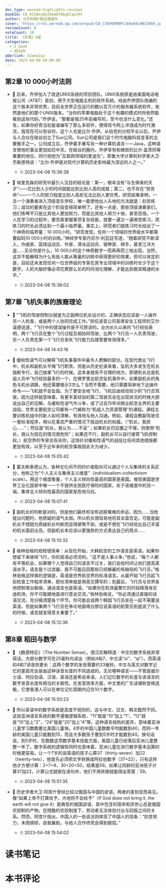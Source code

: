 ```yaml
---
doc_type: weread-highlights-reviews
bookId: CB_9IoBxyByZ4wA6fW6gbCqu7Ht
author: 马尔科姆•格拉德威尔
cover: 'https://res.weread.qq.com/wrepub/CB_C3A9O09NPCuE6e66cN0I50EK_parsecover'
reviewCount: 0
noteCount: 10
title: 《异类》4星
categories:
  - 1_book
  - 06社科
abbrlink: b2aee2a2
date: 2023-04-08 00:00:00
---
```



## 第2章 10 000小时法则


- 📌 后来，乔伊加入了改造UNIX系统的项目团队。UNIX系统原是由美国电话电报公司（AT&T）首创，用于大型电脑主机的软件系统。经由乔伊团队改编的这个版本非常优秀，目前全世界正在运行的数以百万计的服务器系统软件，依然是他们的那个UNIX版本。“当你的苹果电脑处于这个有趣的模式时你依然能看到这些代码，”乔伊说，“那都是我25年前编写的，至今也没什么变化。”还有，如果你好奇当初是谁编写了那么多软件，使得现今网上冲浪成为时代潮流，我现在可以告诉你，这个人也是比尔·乔伊。从伯克利分校毕业以后，乔伊与人合伙在硅谷创立了Sun公司。Sun公司是我们这个时代电脑科技变革的主要推手之一。公司成立后，乔伊着手重写另一种计算机语言——Java，这种语言使他的事业更加如日中天。在硅谷的圈内，乔伊享有和微软的比尔·盖茨同等重要的地位，同行视他为“互联网领域的爱迪生”。耶鲁大学计算机科学家大卫·杰勒恩特说：“比尔·乔伊是对现代计算机历史影响最为深远的人之一。” 
    - ⏱ 2023-04-08 15:36:38 

- 📌 埃里克森的研究中最引人注目的结论是：第一，根本没有“与生俱来的天才”——花比别人少的时间就能达到比别人高的成就；第二，也不存在“劳苦命”——一个人的努力程度比别人高却无法比别人更优秀。研究结果表明，一旦一个演奏者进入顶级音乐学校，唯一能使他出人头地的方法就是：刻苦练习；成功的要素在这个阶段变得简单明了。还有一点是，那些顶级演奏家们，他们练琴不只是比其他人更加努力，而是比其他人努力十倍，甚至百倍。一个人在学习的过程中，要完美掌握某项复杂技能，就要一遍又一遍艰苦练习，而练习的时长必须达到一个最小临界量。事实上，研究者们就练习时长给出了一个神奇的临界量：10 000小时。“研究发现，任何一个领域的世界级水平都需要起码10 000小时的训练。”神经学专家丹尼尔·利瓦廷写道，“随着研究不断深入，作曲家、篮球运动员、作家、滑冰运动员、钢琴家、棋手，甚至江洋大盗……无论你是什么，10 000小时这个神奇数字一而再再而三地出现。当然，这并不能解释为什么有些人能从等量的训练中获得更好的效果。但可以肯定的是，目前还未发现任何一位世界级的专家在其专业领域中的训练时长少于这个数字。人的大脑好像必须花费那么长的时间消化理解，才能达到极其精通的水平。” 
    - ⏱ 2023-04-08 15:38:02 
## 第7章 飞机失事的族裔理论


- 📌 “飞机的驾驶控制台就是为正副两位机长设计的，正确状态应该是一人操作另一人检查，或是两个人协同完成工作。”担任波音公司首席安全工程师的艾尔·温德说道，“飞行中的错误操作是不可原谅的。业内长久以来的飞行经验表明，两个飞行员在整个飞行过程互相协同驾驶，比两个飞行员一人负责驾驶，另一人负责在第一个飞行员丧失飞行能力后接管要有效得多。” 
    - ⏱ 2023-04-08 14:43:16 

- 📌 缓和性语气可以解释飞机失事事件中最令人费解的部分。在现代商业飞行中，机长和副机长平摊飞行职责。但是从历史纪录来看，坠机大多发生在机长独断专行，自己独掌飞行的时候。这本身就有不合理的地方，即便机长总是机组人员中飞行经验最多的一个。在佛罗里达航空坠机事件中，如果副机长的角色与机长调换，他还需要暗示3次么？当然不需要，他只需要简单地下达操作命令——飞机就不会坠毁。为了更安全地飞行，飞机应由经验较少的飞行员驾驶。因为这样就意味着，有更丰富经验的第二驾驶员会在出现状况的时候大胆说出自己的见解。与缓和性语气作斗争，成了过去15年间商业航空业界的主要战役。世界主要航空公司都有一门被称为“机组人力资源管理”的课程。课程主要训练机组中的新人如何清晰、有效地与他人沟通。例如，课程会教副驾驶员一套标准程序，用以在事态严重的情况下挑战机长的权威。（“机长，我担心……”；然后是“机长，我认为……不妥”；如果机长仍旧置之不理，则使用“机长，我认为现在的情况很危险”；如果还不行，副机长可以自行接管飞机控制权。）航空界的专家会告诉你，这场针对缓和性语气的战役比任何其他措施都更加有效，以至于近年来的航空事故因此大为减少。 
    - ⏱ 2023-04-08 15:05:42 

- 📌 霍夫斯泰德认为，各种文化间不同的价值取向可以通过个人与集体的关系区分，他称之为“个人主义与集体主义维度”（individualism-collectivism scale）。用这个维度衡量，个人主义倾向性最高的国家是美国。难怪美国是世界工业化国家中唯一一个不提供全民医疗保险的国家。处于该维度中的另一端，集体主义倾向性最高的国家是危地马拉。 
    - ⏱ 2023-04-08 15:07:41 

- 📌 副机长的判断是对的。但是他们最终却没有逃脱罹难的命运，因为……当他提出问题时，他质疑的语气太弱。所以机长很轻易地将其全盘否定。可能是副机长不想因为质疑机长判断而显得桀骜不驯，或是不想在飞行经验比自己丰富的机长面前出丑。但副机长本应该以更强势的方式表达自己的观点…… 
    - ⏱ 2023-04-08 15:10:32 

- 📌 格林伯格的规矩很简单：从现在开始，大韩航空的工作语言是英语，如果你想留下来继续飞行，你的英语必须流利。“这不是人事斗争，”他说，“每个人都有平等机会，如果哪个人觉得自己的语言不过关，我们会给时间让他们提高英语水平。语言是个过滤器，我不可能召回那些已经解雇的有缺陷的飞行员。”格林伯格这样做的逻辑是，英语是世界航空界的标准语言。从最开始飞行员起飞前检查工作程序清单，那份清单就是用英文撰写的；到最后，飞行员与世界各地控制塔台联络，通话语言也是英语。“如果你在机场最繁忙的时段降落肯尼迪机场，你不可能跟地面进行意会交流，”格林伯格说，“你必须通过直接的话语交流，充分搞清楚各个环节。你可能会说两个韩国飞行员坐在一起不需要说英语，但是如果两个飞行员在争论地面塔台那位说英语的航管员到底说了什么的时候，语言就变得至关重要了。” 
    - ⏱ 2023-04-08 15:12:36 
## 第8章 稻田与数学


- 📌 《数感特征》（The Number Sense）。德汉尼解释道：中文的数字系统非常简洁。大部分数字可在25毫秒内读出（例如4和7，中文读“si”、“qi”）。而英语的4和7读音则更长：这两个数字的发音需要约33毫秒。中文与英文对数字记忆的差距完全是由这种读音长度的不同造成的。无论哪种语言——不管是威尔士语、阿拉伯语、汉语、英语还是希伯来语，人们记忆数字的长度与该语言的数字发音长度有相当的关联性。在发音效率方面，中文里的广东话堪称登峰造极，它使香港人可以在单位记忆周期内记住10个数字。 
    - ⏱ 2023-04-08 15:50:23 

- 📌 所以英语中的数字系统是高度不规则的，这与中文、日文、韩文截然不同。这些亚洲语言系统的数字遵循逻辑系统，“11”就是“10”加上“1”，“12”就是“10”加上“2”，“24”就是“20”加上“4”等。这种语言结构的差异，意味着亚洲儿童学习数数要比美国儿童快。4岁的中国儿童数数平均能数到40，而同一年龄的美国儿童只能数到15，而且大多数孩子要到5岁时才能数到40。换句话说，到5岁时，在数数这项数学基本技能方面，美国儿童已经落后亚洲儿童整整一年了。数字系统的逻辑性同时也意味着，亚洲儿童在进行数学基本运算的时候更容易。让一个7岁的说英语的孩子心算37（thirty-seven）加22（twenty-two），他首先必须把文字转换成阿拉伯数字（37+22），只有这样他才方便计算：2+7=9，30+20=50，结果是59。如果让同龄的亚洲孩子计算37加22，计算公式就嵌在语句中，他们不用转换就能得出答案：59。 
    - ⏱ 2023-04-08 15:51:35 

- 📌 历史学者大卫·阿库什曾经比较过俄国与中国的谚语，两者的差别显而易见。像“如果上帝不打算给予，大地将不会给予”（If God does not bring it, the earth will not give it）是典型的俄国谚语，其中包含的宿命和厌世心态是俄国农奴制的产物。在残酷的农奴制度下，劳动者无法体验付出与回报之间的关系。然而，阿库什指出，中国人的一些说法则体现了中国人的信条：“刻苦努力，未雨绸缪，自我襄助，与他人合作终究会得到报偿。” 
    - ⏱ 2023-04-08 15:54:02 

# 读书笔记


# 本书评论

